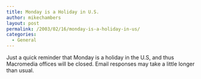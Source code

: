 ```yaml
---
title: Monday is a Holiday in U.S.
author: mikechambers
layout: post
permalink: /2003/02/16/monday-is-a-holiday-in-us/
categories:
  - General
---
```



Just a quick reminder that Monday is a holiday in the U.S, and thus Macromedia offices will be closed. Email responses may take a little longer than usual.